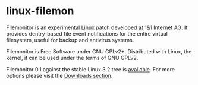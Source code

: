 linux-filemon
=============

Filemonitor is an experimental Linux patch developed at 1&1 Internet AG. It provides dentry-based file event notifications for the entire virtual filesystem, useful for backup and antivirus systems.

Filemonitor is Free Software under GNU GPLv2+. Distributed with Linux, the kernel, it can be used under the terms of GNU GPLv2.

Filemonitor 0.1 against the stable Linux 3.2 tree is [available](https://github.com/downloads/1and1/linux-filemon/filemonitor-0.1-linux-3.2.28-201208212028.patch). For more options please visit the [Downloads section](https://github.com/1and1/linux-filemon/downloads).

